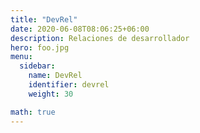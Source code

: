 ```yaml
---
title: "DevRel"
date: 2020-06-08T08:06:25+06:00
description: Relaciones de desarrollador
hero: foo.jpg
menu:
  sidebar:
    name: DevRel
    identifier: devrel
    weight: 30

math: true
---
```



